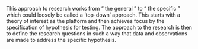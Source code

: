 This approach to research works from “ the general ” to “ the specific ” which could loosely be called a ‘top-down’ approach. This starts with a theory of interest as the platform and then achieves focus by the specification of hypothesis for testing. The approach to the research is then to define the research questions in such a way that data and observations are made to address the specific hypothesis.

